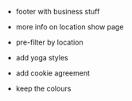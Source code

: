 <!-- * feedback to developer about bugs, link in navbar (contact info enough) -->
<!-- * group navigation -->
<!-- * note on front page: "work in progress" -->
<!-- * login on landing page -->
<!-- * indicate that detailed search "more options" opens here -->
<!-- * add delete class  -->
<!-- * badges for class types -->
<!-- * simplify dates -->
<!-- !!! fix search results !!! -->
* footer with business stuff
<!-- * more details on index pages, eg: photo -->
* more info on location show page
<!-- * add admin user // AdminUser.create!(:email => '', :password => '', :password_confirmation => '') -->
* pre-filter by location
* add yoga styles
* add cookie agreement
  
* keep the colours
